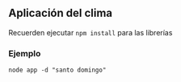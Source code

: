## Aplicación del clima 

Recuerden ejecutar ```npm install``` para las librerías

### Ejemplo 
```node app -d "santo domingo"```